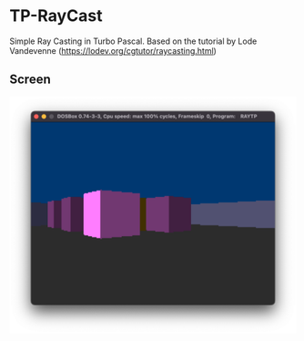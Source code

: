# TP-RayCast
 Simple Ray Casting in Turbo Pascal. Based on the tutorial by Lode Vandevenne (https://lodev.org/cgtutor/raycasting.html)

## Screen
![](https://github.com/dzutrinh/TP-RayCast/blob/main/screen.png)
